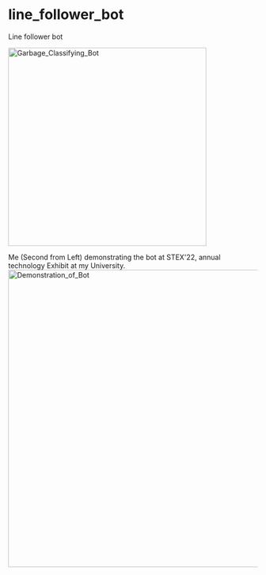 # line_follower_bot
Line follower bot

<img src="https://user-images.githubusercontent.com/76748505/194532682-078ccc6a-8b73-4dcb-8e10-b11cbfd06ba3.JPG" alt="Garbage_Classifying_Bot" width="400"/>

Me (Second from Left) demonstrating the bot at STEX'22, annual technology Exhibit at my University.
<img src="https://user-images.githubusercontent.com/76748505/194536346-63116d81-4446-4606-a2a1-fb636123d5cd.jpg" alt="Demonstration_of_Bot" width="600"/>
